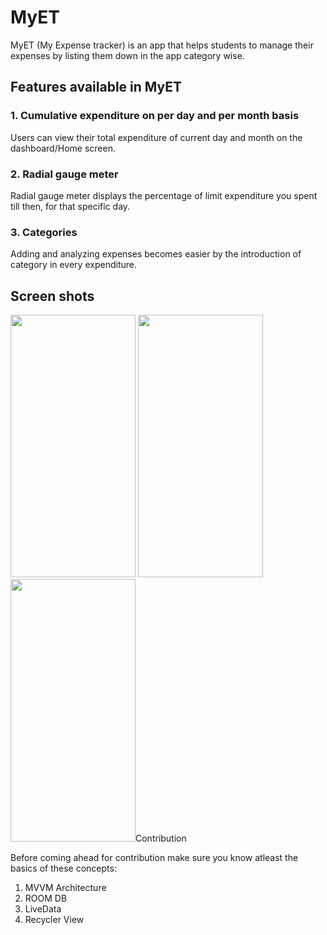 # MyET
MyET (My Expense tracker) is an app that helps students to manage their expenses by listing them down in the app category wise.

## Features available in MyET
### 1. Cumulative expenditure on per day and per month basis 
Users can view their total expenditure of current day and month on the dashboard/Home screen.
### 2. Radial gauge meter
Radial gauge meter displays the percentage of limit expenditure you spent till then, for that specific day.
### 3. Categories
Adding and analyzing expenses becomes easier by the introduction of category in every expenditure.

## Screen shots 
<img src="https://user-images.githubusercontent.com/73571511/149648573-28e2b46d-5379-4f40-8ae9-0935586bd019.jpg" width="200" height="420" />
<img src="https://user-images.githubusercontent.com/73571511/149648432-fd54e962-2b91-415b-bf2c-69e1528ebadb.jpg" width="200" height="420" />
<img src="https://user-images.githubusercontent.com/73571511/149648427-146cff83-5f16-44f6-a2d2-baf1487e0bca.jpg" width="200" height="420"/

## Contribution
Before coming ahead for contribution make sure you know atleast the basics of these concepts:
1. MVVM Architecture
2. ROOM DB
3. LiveData
4. Recycler View
